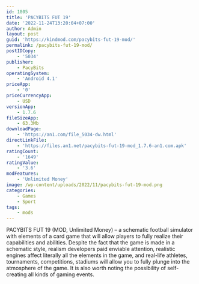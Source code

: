 ```yaml
---
id: 1805
title: 'PACYBITS FUT 19'
date: '2022-11-24T13:20:04+07:00'
author: Admin
layout: post
guid: 'https://kindmod.com/pacybits-fut-19-mod/'
permalink: /pacybits-fut-19-mod/
postIDCopy:
    - '5034'
publisher:
    - PacyBits
operatingSystem:
    - 'Android 4.1'
priceApp:
    - '0'
priceCurrencyApp:
    - USD
versionApp:
    - 1.7.6
fileSizeApp:
    - 63.3Mb
downloadPage:
    - 'https://an1.com/file_5034-dw.html'
directLinkFile:
    - 'https://files.an1.net/pacybits-fut-19-mod_1.7.6-an1.com.apk'
ratingCount:
    - '1649'
ratingValue:
    - '3.6'
modFeatures:
    - 'Unlimited Money'
image: /wp-content/uploads/2022/11/pacybits-fut-19-mod.png
categories:
    - Games
    - Sport
tags:
    - mods
---
```


PACYBITS FUT 19 (MOD, Unlimited Money) – a schematic football simulator with elements of a card game that will allow players to fully realize their capabilities and abilities. Despite the fact that the game is made in a schematic style, realism developers paid enviable attention, realistic engines affect literally all the elements in the game, and real-life athletes, tournaments, competitions, stadiums will allow you to fully plunge into the atmosphere of the game. It is also worth noting the possibility of self-creating all kinds of gaming events.